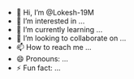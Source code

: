 - 👋 Hi, I’m @Lokesh-19M
- 👀 I’m interested in ...
- 🌱 I’m currently learning ...
- 💞️ I’m looking to collaborate on ...
- 📫 How to reach me ...
- 😄 Pronouns: ...
- ⚡ Fun fact: ...

<!---
Lokesh-19M/Lokesh-19M is a ✨ special ✨ repository because its `README.md` (this file) appears on your GitHub profile.
You can click the Preview link to take a look at your changes.
--->
